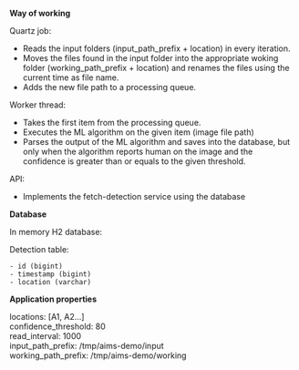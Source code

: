 **Way of working**

Quartz job:

- Reads the input folders (input_path_prefix + location) in every iteration.
- Moves the files found in the input folder into the appropriate woking folder (working_path_prefix + location) and renames the files using the current time as file name.
- Adds the new file path to a processing queue.
	
Worker thread:

- Takes the first item from the processing queue.
- Executes the ML algorithm on the given item (image file path)
- Parses the output of the ML algorithm and saves into the database, but only when the algorithm reports human on the image and the confidence is greater than or equals to the given threshold.

API:

- Implements the fetch-detection service using the database

**Database**

In memory H2 database:

Detection table:

	- id (bigint)
	- timestamp (bigint)
	- location (varchar)

**Application properties**

locations: [A1, A2...]<br />
confidence_threshold: 80<br />
read_interval: 1000<br />
input_path_prefix: /tmp/aims-demo/input<br />
working_path_prefix: /tmp/aims-demo/working<br />
